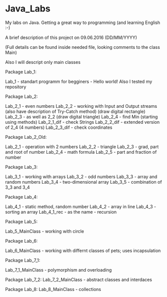 # Java_Labs
My labs on Java. Getting a great way to programming (and learning English :-)

A brief description of this project on 09.06.2016 (DD/MM/YYYY) 

(Full details can be found inside needed file, looking comments to the class Main)

Also I will descript only main classes

Package Lab_1:
  
  Lab_1 - standart programm for begginers - Hello world! Also I tested my repository
  
Package Lab_2:
  
  Lab_2_1 - even numbers
  Lab_2_2 - working with Input and Output streams (also have description of Try-Catch method) (draw digital rectangle)
  Lab_2_3 - as well as 2_2 (draw digital triangle)
  Lab_2_4 - find Min (starting using methods)
  Lab_2_1_dif - check Strings
  Lab_2_2_dif - extended version of 2_4 (4 numbers)
  Lab_2_3_dif - check coordinates
  
Package Lab_2_Old:
  
  Lab_2_1 - operation with 2 numbers
  Lab_2_2 - triangle
  Lab_2_3 - grad, part and root of number
  Lab_2_4 - math formula
  Lab_2_5 - part and fraction of number
  
Package Lab_3:
  
  Lab_3_1 - working with arrays
  Lab_3_2 - odd numbers
  Lab_3_3 - array and random numbers
  Lab_3_4 - two-dimensional array
  Lab_3_5 - combination of 3_3 and 3_4
  
Package Lab_4:
 
  Lab_4_1 - static method, random number
  Lab_4_2 - array in line
  Lab_4_3 - sorting an array
  Lab_4_1_rec - as the name - recursion
  
Package Lab_5:
  
  Lab_5_MainClass - working with circle
  
Package Lab_6:
  
  Lab_6_MainClass - working with differnt classes of pets; uses incapsulation
  
Package Lab_7_1:
  
  Lab_7_1_MainClass - polymorphism and overloading
  
Package Lab_7_2:
  Lab_7_2_MainClass - abstract classes and interdaces
  
Package Lab_8:
  Lab_8_MainClass - collections
